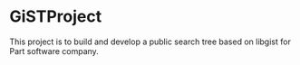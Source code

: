 # GiSTProject
This project is to build and develop a public search tree based on libgist for Part software company.
